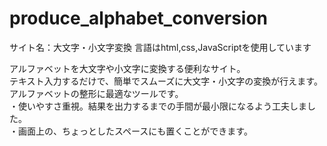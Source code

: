 # produce_alphabet_conversion
サイト名：大文字・小文字変換
言語はhtml,css,JavaScriptを使用しています

アルファベットを大文字や小文字に変換する便利なサイト。<br>
テキスト入力するだけで、簡単でスムーズに大文字・小文字の変換が行えます。<br>
アルファベットの整形に最適なツールです。<br>
・使いやすさ重視。結果を出力するまでの手間が最小限になるよう工夫しました。<br>
・画面上の、ちょっとしたスペースにも置くことができます。
